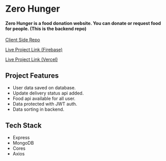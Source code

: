 # Zero Hunger

#### Zero Hunger is a food donation website. You can donate or request food for people. (This is the backend repo)

[Client Side Repo](https://github.com/Porgramming-Hero-web-course/b8a11-client-side-CodeWithRashed)
<br>

[Live Project Link (Firebase)](https://zero-hunger-a4e14.web.app)
 <br>

[Live Project Link (Vercel)](https://zero-hunger-client-five.vercel.app)

## Project Features
- User data saved on database. 
- Update delivery status api added. 
- Food api available for all user. 
- Data protected with JWT auth.
- Data sorting in backend. 

## Tech Stack

- Express
- MongoDB
- Cores
- Axios


